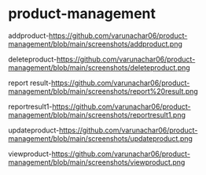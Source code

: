 # product-management
addproduct-https://github.com/varunachar06/product-management/blob/main/screenshots/addproduct.png

deleteproduct-https://github.com/varunachar06/product-management/blob/main/screenshots/deleteproduct.png

report result-https://github.com/varunachar06/product-management/blob/main/screenshots/report%20result.png

reportresult1-https://github.com/varunachar06/product-management/blob/main/screenshots/reportresult1.png

updateproduct-https://github.com/varunachar06/product-management/blob/main/screenshots/updateproduct.png

viewproduct-https://github.com/varunachar06/product-management/blob/main/screenshots/viewproduct.png

